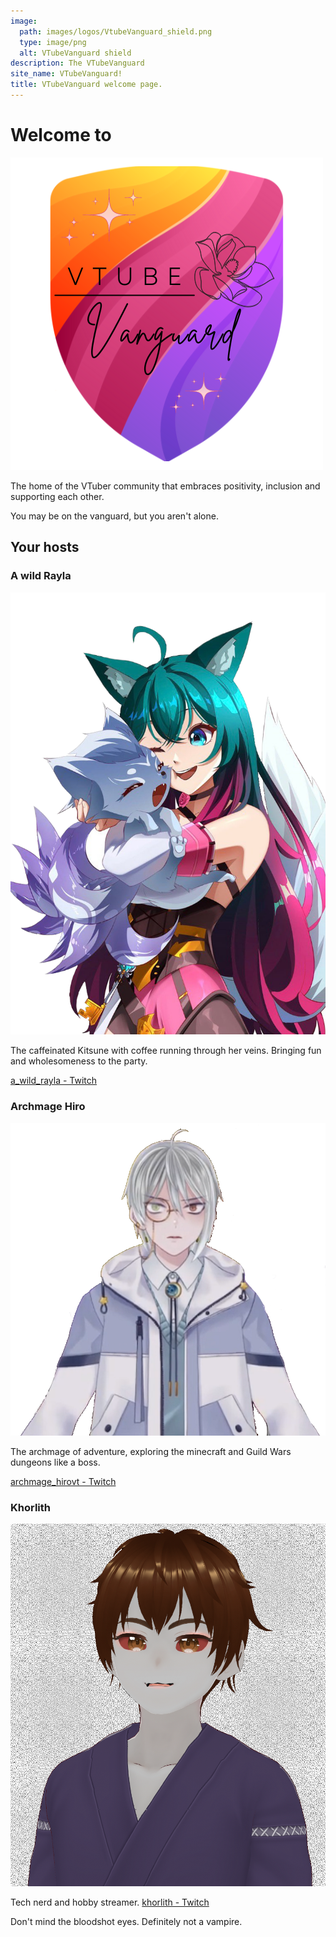 ```yaml
---
image:
  path: images/logos/VtubeVanguard_shield.png
  type: image/png
  alt: VTubeVanguard shield
description: The VTubeVanguard
site_name: VTubeVanguard!
title: VTubeVanguard welcome page.
---
```


# Welcome to 

![VtubeVanguard_shield.png](images/logos/VtubeVanguard_shield.png)

The home of the VTuber community that embraces positivity, inclusion and supporting each other.

You may be on the vanguard, but you aren't alone.

## Your hosts

### A wild Rayla

![a_wild_rayla.png](images/avatars/a_wild_rayla.png)

The caffeinated Kitsune with coffee running through her veins. Bringing fun and wholesomeness to the party.

[a_wild_rayla - Twitch](https://www.twitch.tv/a_wild_rayla)
### Archmage Hiro

![Archmage_Hiro.png](images/avatars/Archmage_Hiro.png)

The archmage of adventure, exploring the minecraft and Guild Wars dungeons like a boss.

[archmage_hirovt - Twitch](https://www.twitch.tv/archmage_hirovt)
### Khorlith

![Khorlith.png](images/avatars/Khorlith.png)

Tech nerd and hobby streamer. [khorlith - Twitch](https://www.twitch.tv/khorlith)

Don't mind the bloodshot eyes. Definitely not a vampire.
